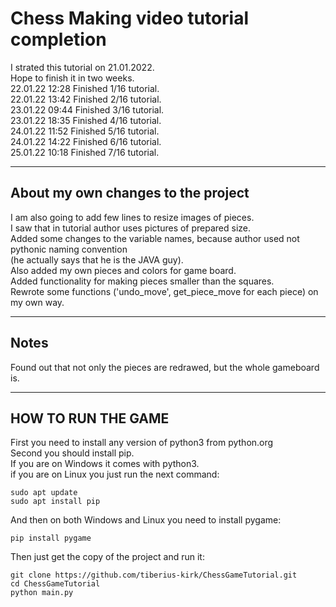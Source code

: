 # Chess Making video tutorial completion   
I strated this tutorial on 21.01.2022.<br>
Hope to finish it in two weeks.<br>
22.01.22 12:28 Finished 1/16 tutorial.<br>
22.01.22 13:42 Finished 2/16 tutorial.<br>
23.01.22 09:44 Finished 3/16 tutorial.<br>
23.01.22 18:35 Finished 4/16 tutorial.<br>
24.01.22 11:52 Finished 5/16 tutorial.<br>
24.01.22 14:22 Finished 6/16 tutorial.<br>
25.01.22 10:18 Finished 7/16 tutorial.

---

## About my own changes to the project
I am also going to add few lines to resize images of pieces.<br>
I saw that in tutorial author uses pictures of prepared size.<br>
Added some changes to the variable names, because author used not pythonic naming convention<br>
(he actually says that he is the JAVA guy).<br>
Also added my own pieces and colors for game board.<br>
Added functionality for making pieces smaller than the squares.<br>
Rewrote some functions ('undo_move', get_piece_move for each piece) on my own way.

---

## Notes
Found out that not only the pieces are redrawed, but the whole gameboard is.

---

## HOW TO RUN THE GAME
First you need to install any version of python3 from python.org<br>
Second you should install pip.<br>
If you are on Windows it comes with python3.<br>
if you are on Linux you just run the next command:
```
sudo apt update
sudo apt install pip
```
And then on both Windows and Linux you need to install pygame:
```
pip install pygame
```
Then just get the copy of the project and run it:
```
git clone https://github.com/tiberius-kirk/ChessGameTutorial.git
cd ChessGameTutorial
python main.py
```